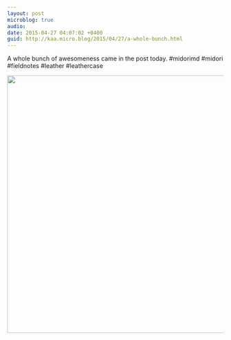 ```yaml
---
layout: post
microblog: true
audio: 
date: 2015-04-27 04:07:02 +0400
guid: http://kaa.micro.blog/2015/04/27/a-whole-bunch.html
---
```

A whole bunch of awesomeness came in the post today. #midorimd #midori #fieldnotes #leather #leathercase

<img src="http://www.kaa.bz/uploads/2018/ddd29b446f.jpg" width="600" height="600" />
